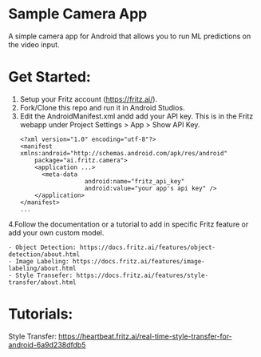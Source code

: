 # Sample Camera App
A simple camera app for Android that allows you to run ML predictions on the video input.

Get Started:
=============

1. Setup your Fritz account (https://fritz.ai/).
2. Fork/Clone this repo and run it in Android Studios.
3. Edit the AndroidManifest.xml andd add your API key. This is in the Fritz webapp under Project Settings > App > Show API Key.
    ```
    <?xml version="1.0" encoding="utf-8"?>
    <manifest xmlns:android="http://schemas.android.com/apk/res/android"
        package="ai.fritz.camera">
        <application ...>
          <meta-data
                      android:name="fritz_api_key"
                      android:value="your app's api key" />
        </application>
    </manifest>
    ...
    ```
4.Follow the documentation or a tutorial to add in specific Fritz feature or add your own custom model.

    - Object Detection: https://docs.fritz.ai/features/object-detection/about.html
    - Image Labeling: https://docs.fritz.ai/features/image-labeling/about.html
    - Style Transefer: https://docs.fritz.ai/features/style-transfer/about.html

Tutorials:
============
Style Transfer: https://heartbeat.fritz.ai/real-time-style-transfer-for-android-6a9d238dfdb5
